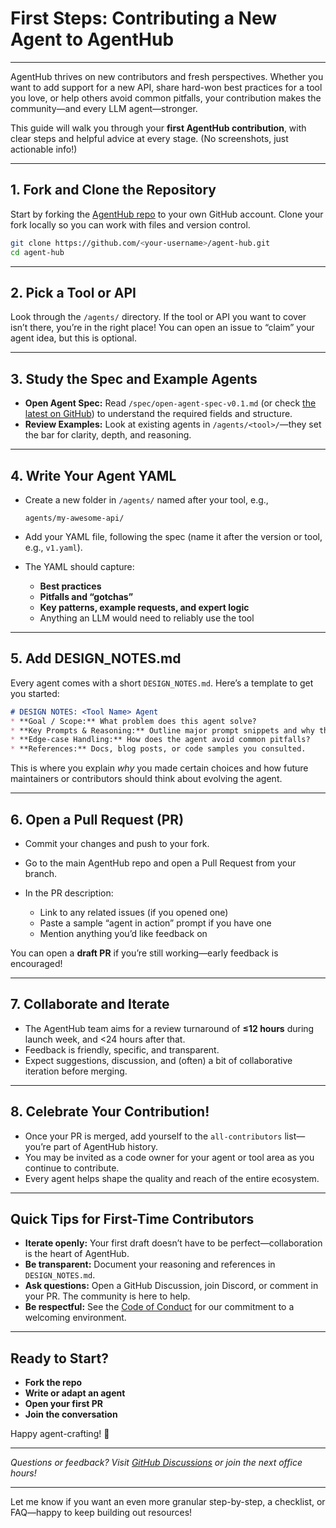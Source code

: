 # First Steps: Contributing a New Agent to AgentHub

---

AgentHub thrives on new contributors and fresh perspectives. Whether you want to add support for a new API, share hard-won best practices for a tool you love, or help others avoid common pitfalls, your contribution makes the community—and every LLM agent—stronger.

This guide will walk you through your **first AgentHub contribution**, with clear steps and helpful advice at every stage. (No screenshots, just actionable info!)

---

## **1. Fork and Clone the Repository**

Start by forking the [AgentHub repo](https://github.com/FIL-Builders/agent-hub) to your own GitHub account.
Clone your fork locally so you can work with files and version control.

```bash
git clone https://github.com/<your-username>/agent-hub.git
cd agent-hub
```

---

## **2. Pick a Tool or API**

Look through the `/agents/` directory. If the tool or API you want to cover isn’t there, you’re in the right place!
You can open an issue to “claim” your agent idea, but this is optional.

---

## **3. Study the Spec and Example Agents**

* **Open Agent Spec:** Read `/spec/open-agent-spec-v0.1.md` (or check [the latest on GitHub](https://github.com/FIL-Builders/agent-hub/blob/main/README.md)) to understand the required fields and structure.
* **Review Examples:** Look at existing agents in `/agents/<tool>/`—they set the bar for clarity, depth, and reasoning.

---

## **4. Write Your Agent YAML**

* Create a new folder in `/agents/` named after your tool, e.g.,

  ```
  agents/my-awesome-api/
  ```
* Add your YAML file, following the spec (name it after the version or tool, e.g., `v1.yaml`).
* The YAML should capture:

  * **Best practices**
  * **Pitfalls and “gotchas”**
  * **Key patterns, example requests, and expert logic**
  * Anything an LLM would need to reliably use the tool

---

## **5. Add DESIGN\_NOTES.md**

Every agent comes with a short `DESIGN_NOTES.md`.
Here’s a template to get you started:

```markdown
# DESIGN NOTES: <Tool Name> Agent
* **Goal / Scope:** What problem does this agent solve?
* **Key Prompts & Reasoning:** Outline major prompt snippets and why they work.
* **Edge‑case Handling:** How does the agent avoid common pitfalls?
* **References:** Docs, blog posts, or code samples you consulted.
```

This is where you explain *why* you made certain choices and how future maintainers or contributors should think about evolving the agent.

---

## **6. Open a Pull Request (PR)**

* Commit your changes and push to your fork.
* Go to the main AgentHub repo and open a Pull Request from your branch.
* In the PR description:

  * Link to any related issues (if you opened one)
  * Paste a sample “agent in action” prompt if you have one
  * Mention anything you’d like feedback on

You can open a **draft PR** if you’re still working—early feedback is encouraged!

---

## **7. Collaborate and Iterate**

* The AgentHub team aims for a review turnaround of **≤12 hours** during launch week, and &lt;24 hours after that.
* Feedback is friendly, specific, and transparent.
* Expect suggestions, discussion, and (often) a bit of collaborative iteration before merging.

---

## **8. Celebrate Your Contribution!**

* Once your PR is merged, add yourself to the `all-contributors` list—you’re part of AgentHub history.
* You may be invited as a code owner for your agent or tool area as you continue to contribute.
* Every agent helps shape the quality and reach of the entire ecosystem.

---

## **Quick Tips for First-Time Contributors**

* **Iterate openly:** Your first draft doesn’t have to be perfect—collaboration is the heart of AgentHub.
* **Be transparent:** Document your reasoning and references in `DESIGN_NOTES.md`.
* **Ask questions:** Open a GitHub Discussion, join Discord, or comment in your PR. The community is here to help.
* **Be respectful:** See the [Code of Conduct](https://github.com/FIL-Builders/agent-hub/blob/main/CODE_OF_CONDUCT.md) for our commitment to a welcoming environment.

---

## **Ready to Start?**

* **Fork the repo**
* **Write or adapt an agent**
* **Open your first PR**
* **Join the conversation**

Happy agent-crafting! 🌱

---

*Questions or feedback? Visit [GitHub Discussions](https://github.com/FIL-Builders/agent-hub/discussions) or join the next office hours!*

---

Let me know if you want an even more granular step-by-step, a checklist, or FAQ—happy to keep building out resources!
